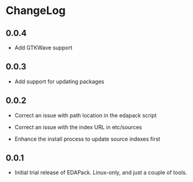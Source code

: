 # ChangeLog

## 0.0.4
- Add GTKWave support

## 0.0.3
- Add support for updating packages

## 0.0.2
- Correct an issue with path location in the edapack script

- Correct an issue with the index URL in etc/sources

- Enhance the install process to update source indexes first

## 0.0.1

- Initial trial release of EDAPack. Linux-only, and just a couple of tools.

